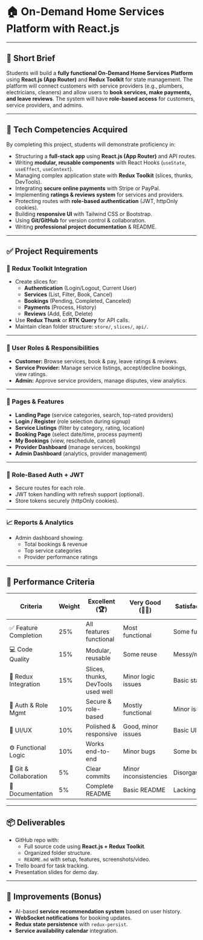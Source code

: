 # 🏠 On-Demand Home Services Platform with React.js  

---

## 📝 Short Brief  
Students will build a **fully functional On-Demand Home Services Platform** using **React.js (App Router)** and **Redux Toolkit** for state management. The platform will connect customers with service providers (e.g., plumbers, electricians, cleaners) and allow users to **book services, make payments, and leave reviews**. The system will have **role-based access** for customers, service providers, and admins.  

---

## 🧰 Tech Competencies Acquired  
By completing this project, students will demonstrate proficiency in:  

- Structuring a **full-stack app** using **React.js (App Router)** and API routes.  
- Writing **modular, reusable components** with React Hooks (`useState`, `useEffect`, `useContext`).  
- Managing complex application state with **Redux Toolkit** (slices, thunks, DevTools).  
- Integrating **secure online payments** with Stripe or PayPal.  
- Implementing **ratings & reviews system** for services and providers.  
- Protecting routes with **role-based authentication** (JWT, httpOnly cookies).  
- Building **responsive UI** with Tailwind CSS or Bootstrap.  
- Using **Git/GitHub** for version control & collaboration.  
- Writing **professional project documentation** & README.  

---

## ✅ Project Requirements  

### 🔁 **Redux Toolkit Integration**  
- Create slices for:  
  - **Authentication** (Login/Logout, Current User)  
  - **Services** (List, Filter, Book, Cancel)  
  - **Bookings** (Pending, Completed, Canceled)  
  - **Payments** (Process, History)  
  - **Reviews** (Add, Edit, Delete)  
- Use **Redux Thunk** or **RTK Query** for API calls.  
- Maintain clean folder structure: `store/`, `slices/`, `api/`.  

---

### 👥 User Roles & Responsibilities  
- **Customer:** Browse services, book & pay, leave ratings & reviews.  
- **Service Provider:** Manage service listings, accept/decline bookings, view ratings.  
- **Admin:** Approve service providers, manage disputes, view analytics.  

---

### 🧱 Pages & Features  
- **Landing Page** (service categories, search, top-rated providers)  
- **Login / Register** (role selection during signup)  
- **Service Listings** (filter by category, rating, location)  
- **Booking Page** (select date/time, process payment)  
- **My Bookings** (view, reschedule, cancel)  
- **Provider Dashboard** (manage services, bookings)  
- **Admin Dashboard** (analytics, provider management)  

---

### 🔐 Role-Based Auth + JWT  
- Secure routes for each role.  
- JWT token handling with refresh support (optional).  
- Store tokens securely (httpOnly cookies).  

---

### 📈 Reports & Analytics  
- Admin dashboard showing:  
  - Total bookings & revenue  
  - Top service categories  
  - Provider performance ratings  

---

## 🎯 Performance Criteria  

| Criteria | Weight | Excellent (🏆) | Very Good (👍🏻) | Satisfactory (🔶) | Needs Improvement (❌) |
| --- | --- | --- | --- | --- | --- |
| ✅ Feature Completion | 25% | All features functional | Most functional | Some functional | Many missing |
| 💻 Code Quality | 15% | Modular, reusable | Some reuse | Messy/monolithic | Poor structure |
| 🔁 Redux Integration | 15% | Slices, thunks, DevTools used well | Minor logic issues | Basic state only | No proper Redux usage |
| 🔐 Auth & Role Mgmt | 10% | Secure & role-based | Mostly functional | Minor issues | Not implemented |
| 🎨 UI/UX | 10% | Polished & responsive | Good, minor issues | Basic UI | Broken layout |
| ⚙️ Functional Logic | 10% | Works end-to-end | Minor bugs | Some bugs | Major issues |
| 📁 Git & Collaboration | 5% | Clear commits | Minor inconsistencies | Disorganized | No commit structure |
| 📝 Documentation | 5% | Complete README | Basic README | Lacking details | Missing |

---

## 📦 Deliverables  
- GitHub repo with:  
  - Full source code using **React.js + Redux Toolkit**.  
  - Organized folder structure.  
  - `README.md` with setup, features, screenshots/video.  
- Trello board for task tracking.  
- Presentation slides for demo day.  

---

## 🚀 Improvements (Bonus)  
- AI-based **service recommendation system** based on user history.  
- **WebSocket notifications** for booking updates.  
- **Redux state persistence** with `redux-persist`.  
- **Service availability calendar** integration.  

